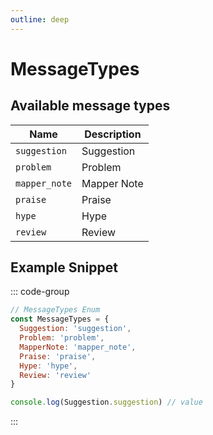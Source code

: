 ```yaml
---
outline: deep
---
```


# MessageTypes

## Available message types

| Name          | Description |
|---------------|-------------|
| `suggestion`  | Suggestion  |
| `problem`     | Problem     |
| `mapper_note` | Mapper Note |
| `praise`      | Praise      |
| `hype`        | Hype        |
| `review`      | Review      |

## Example Snippet

::: code-group

```js [enum.gs]
// MessageTypes Enum
const MessageTypes = {
  Suggestion: 'suggestion',
  Problem: 'problem',
  MapperNote: 'mapper_note',
  Praise: 'praise',
  Hype: 'hype',
  Review: 'review'
}

console.log(Suggestion.suggestion) // value
```

:::